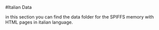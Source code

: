 #Italian Data

in this section you can find the data folder for the SPIFFS memory with HTML pages in italian language.
